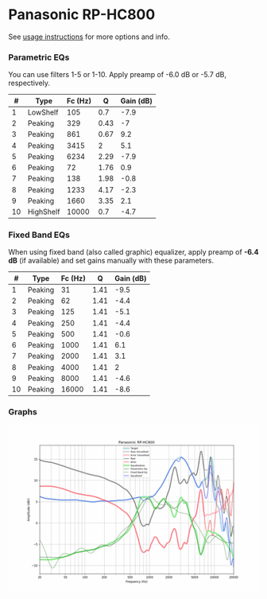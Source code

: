 # Panasonic RP-HC800
See [usage instructions](https://github.com/jaakkopasanen/AutoEq#usage) for more options and info.

### Parametric EQs
You can use filters 1-5 or 1-10. Apply preamp of -6.0 dB or -5.7 dB, respectively.

|   # | Type      |   Fc (Hz) |    Q |   Gain (dB) |
|-----|-----------|-----------|------|-------------|
|   1 | LowShelf  |       105 | 0.7  |        -7.9 |
|   2 | Peaking   |       329 | 0.43 |        -7   |
|   3 | Peaking   |       861 | 0.67 |         9.2 |
|   4 | Peaking   |      3415 | 2    |         5.1 |
|   5 | Peaking   |      6234 | 2.29 |        -7.9 |
|   6 | Peaking   |        72 | 1.76 |         0.9 |
|   7 | Peaking   |       138 | 1.98 |        -0.8 |
|   8 | Peaking   |      1233 | 4.17 |        -2.3 |
|   9 | Peaking   |      1660 | 3.35 |         2.1 |
|  10 | HighShelf |     10000 | 0.7  |        -4.7 |

### Fixed Band EQs
When using fixed band (also called graphic) equalizer, apply preamp of **-6.4 dB** (if available) and set gains manually with these parameters.

|   # | Type    |   Fc (Hz) |    Q |   Gain (dB) |
|-----|---------|-----------|------|-------------|
|   1 | Peaking |        31 | 1.41 |        -9.5 |
|   2 | Peaking |        62 | 1.41 |        -4.4 |
|   3 | Peaking |       125 | 1.41 |        -5.1 |
|   4 | Peaking |       250 | 1.41 |        -4.4 |
|   5 | Peaking |       500 | 1.41 |        -0.6 |
|   6 | Peaking |      1000 | 1.41 |         6.1 |
|   7 | Peaking |      2000 | 1.41 |         3.1 |
|   8 | Peaking |      4000 | 1.41 |         2   |
|   9 | Peaking |      8000 | 1.41 |        -4.6 |
|  10 | Peaking |     16000 | 1.41 |        -8.6 |

### Graphs
![](./Panasonic%20RP-HC800.png)
